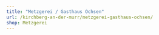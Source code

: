 ```yaml
---
title: "Metzgerei / Gasthaus Ochsen"
url: /kirchberg-an-der-murr/metzgerei-gasthaus-ochsen/
shop: Metzgerei
---
```


